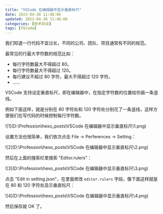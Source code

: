 ```yaml
---
title: "VSCode 在编辑器中显示垂直标尺"
date: 2023-04-30 11:48:00
updated: 2023-04-30 11:48:00
categories: [技术杂谈]
tags: [VSCode]
---
```






我们知道一行代码不宜过长，不同的公司、团队、项目通常有不同的规范。



最常见的行最大字符数的规范比如：

* 每行字符数最大不得超过 80。
* 每行字符数最大不得超过 120。
* 每行建议不超过 80 字符，最大不得超过 120 字符。
* ......





VSCode 支持设定垂直标尺，即在编辑器中，在指定字符数的位置给你画一条竖线。



例如下面这样，就是分别在 80 字符处和 120 字符处分别花了一条竖线，这样方便我们在写代码的时候控制每行字符数。



![1](D:\Profession\hexo\_posts\VSCode 在编辑器中显示垂直标尺\1.png)





设置方法也很简单，我们依次点击 File -> Perferences -> Setting：



![2](D:\Profession\hexo\_posts\VSCode 在编辑器中显示垂直标尺\2.png)



然后在上面的搜索栏里搜索 "Editor.rulers"：



![3](D:\Profession\hexo\_posts\VSCode 在编辑器中显示垂直标尺\3.png)

点击 "Edit in setting.json"，在里面修改 `editor.rulers` 字段，像下面这样就是在 80 和 120 字符处显示垂直标尺：



![4](D:\Profession\hexo\_posts\VSCode 在编辑器中显示垂直标尺\4.png)



然后保存就 OK 了。
